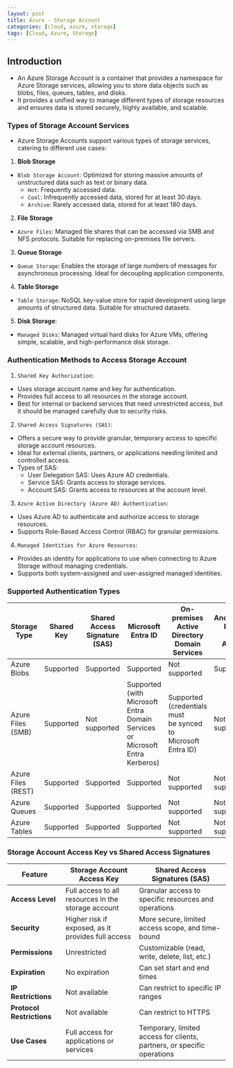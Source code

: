 ```yaml
---
layout: post
title: Azure - Storage Account
categories: [cloud, azure, storage]
tags: [Cloud, Azure, Storage]
---
```


## Introduction
- An Azure Storage Account is a container that provides a namespace for Azure Storage services, allowing you to store data objects such as blobs, files, queues, tables, and disks. 
- It provides a unified way to manage different types of storage resources and ensures data is stored securely, highly available, and scalable.

### Types of Storage Account Services
- Azure Storage Accounts support various types of storage services, catering to different use cases:

1. **Blob Storage**
- `Blob Storage Account`: Optimized for storing massive amounts of unstructured data such as text or binary data.
    + `Hot`: Frequently accessed data.
    + `Cool`: Infrequently accessed data, stored for at least 30 days.
    + `Archive`: Rarely accessed data, stored for at least 180 days.

2. **File Storage**
- `Azure Files`: Managed file shares that can be accessed via SMB and NFS protocols. Suitable for replacing on-premises file servers.

3. **Queue Storage**
- `Queue Storage`: Enables the storage of large numbers of messages for asynchronous processing. Ideal for decoupling application components.

4. **Table Storage**
- `Table Storage`: NoSQL key-value store for rapid development using large amounts of structured data. Suitable for structured datasets.

5. **Disk Storage**:
- `Managed Disks`: Managed virtual hard disks for Azure VMs, offering simple, scalable, and high-performance disk storage.

### Authentication Methods to Access Storage Account
1. `Shared Key Authorization`:
- Uses storage account name and key for authentication.
- Provides full access to all resources in the storage account.
- Best for internal or backend services that need unrestricted access, but it should be managed carefully due to security risks.

2. `Shared Access Signatures (SAS)`:
- Offers a secure way to provide granular, temporary access to specific storage account resources. 
- Ideal for external clients, partners, or applications needing limited and controlled access.
- Types of SAS:
    + User Delegation SAS: Uses Azure AD credentials.
    + Service SAS: Grants access to storage services.
    + Account SAS: Grants access to resources at the account level.

3. `Azure Active Directory (Azure AD) Authentication`:
- Uses Azure AD to authenticate and authorize access to storage resources.
- Supports Role-Based Access Control (RBAC) for granular permissions.

4. `Managed Identities for Azure Resources`:
- Provides an identity for applications to use when connecting to Azure Storage without managing credentials.
- Supports both system-assigned and user-assigned managed identities.



### Supported Authentication Types

| Storage Type          | Shared Key | Shared Access <br> Signature (SAS) | Microsoft Entra ID | On-premises <br> Active Directory <br> Domain Services | Anonymous Public <br> Read Access |
|-----------------------|------------|-------------------------------|--------------------|----------------------------------------------|------------------------------|
| Azure Blobs           | Supported  | Supported                     | Supported          | Not supported                                | Supported                    |
| Azure Files (SMB)     | Supported  | Not supported                 | Supported (with Microsoft <br> Entra Domain Services <br> or Microsoft Entra Kerberos) | Supported (credentials must <br> be synced to Microsoft <br> Entra ID) | Not supported |
| Azure Files (REST)    | Supported  | Supported                     | Supported          | Not supported                                | Not supported                |
| Azure Queues          | Supported  | Supported                     | Supported          | Not supported                                | Not supported                |
| Azure Tables          | Supported  | Supported                     | Supported          | Not supported                                | Not supported                |


### Storage Account Access Key vs Shared Access Signatures
| Feature                     | Storage Account Access Key                               | Shared Access Signatures (SAS)                          |
|-----------------------------|----------------------------------------------------------|---------------------------------------------------------|
| **Access Level**            | Full access to all resources in the storage account      | Granular access to specific resources and operations     |
| **Security**                | Higher risk if exposed, as it provides full access       | More secure, limited access scope, and time-bound        |
| **Permissions**             | Unrestricted                                             | Customizable (read, write, delete, list, etc.)           |
| **Expiration**              | No expiration                                            | Can set start and end times                              |
| **IP Restrictions**         | Not available                                            | Can restrict to specific IP ranges                       |
| **Protocol Restrictions**   | Not available                                            | Can restrict to HTTPS                                    |
| **Use Cases**               | Full access for applications or services                 | Temporary, limited access for clients, partners, or specific operations |



